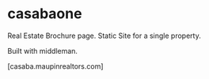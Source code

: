 # casabaone
Real Estate Brochure page. Static Site for a single property.

Built with middleman.

[casaba.maupinrealtors.com]
